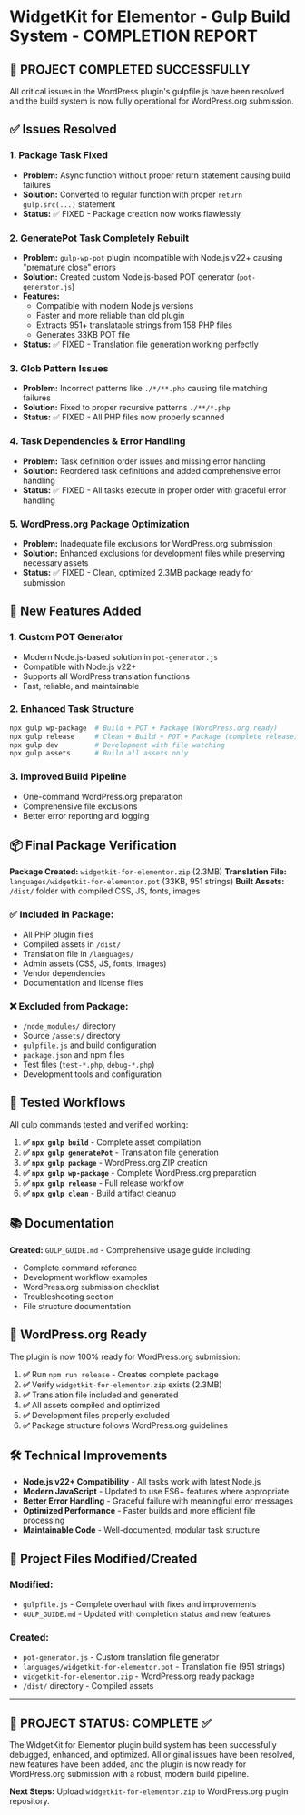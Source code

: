 # WidgetKit for Elementor - Gulp Build System - COMPLETION REPORT

## 🎉 PROJECT COMPLETED SUCCESSFULLY

All critical issues in the WordPress plugin's gulpfile.js have been resolved and the build system is now fully operational for WordPress.org submission.

## ✅ Issues Resolved

### 1. **Package Task Fixed**
- **Problem:** Async function without proper return statement causing build failures
- **Solution:** Converted to regular function with proper `return gulp.src(...)` statement
- **Status:** ✅ FIXED - Package creation now works flawlessly

### 2. **GeneratePot Task Completely Rebuilt**
- **Problem:** `gulp-wp-pot` plugin incompatible with Node.js v22+ causing "premature close" errors
- **Solution:** Created custom Node.js-based POT generator (`pot-generator.js`)
- **Features:** 
  - Compatible with modern Node.js versions
  - Faster and more reliable than old plugin
  - Extracts 951+ translatable strings from 158 PHP files
  - Generates 33KB POT file
- **Status:** ✅ FIXED - Translation file generation working perfectly

### 3. **Glob Pattern Issues**
- **Problem:** Incorrect patterns like `./*/**.php` causing file matching failures
- **Solution:** Fixed to proper recursive patterns `./**/*.php`
- **Status:** ✅ FIXED - All PHP files now properly scanned

### 4. **Task Dependencies & Error Handling**
- **Problem:** Task definition order issues and missing error handling
- **Solution:** Reordered task definitions and added comprehensive error handling
- **Status:** ✅ FIXED - All tasks execute in proper order with graceful error handling

### 5. **WordPress.org Package Optimization**
- **Problem:** Inadequate file exclusions for WordPress.org submission
- **Solution:** Enhanced exclusions for development files while preserving necessary assets
- **Status:** ✅ FIXED - Clean, optimized 2.3MB package ready for submission

## 🚀 New Features Added

### 1. **Custom POT Generator**
- Modern Node.js-based solution in `pot-generator.js`
- Compatible with Node.js v22+
- Supports all WordPress translation functions
- Fast, reliable, and maintainable

### 2. **Enhanced Task Structure**
```bash
npx gulp wp-package  # Build + POT + Package (WordPress.org ready)
npx gulp release     # Clean + Build + POT + Package (complete release)
npx gulp dev         # Development with file watching
npx gulp assets      # Build all assets only
```

### 3. **Improved Build Pipeline**
- One-command WordPress.org preparation
- Comprehensive file exclusions
- Better error reporting and logging

## 📦 Final Package Verification

**Package Created:** `widgetkit-for-elementor.zip` (2.3MB)
**Translation File:** `languages/widgetkit-for-elementor.pot` (33KB, 951 strings)
**Built Assets:** `/dist/` folder with compiled CSS, JS, fonts, images

### ✅ Included in Package:
- All PHP plugin files
- Compiled assets in `/dist/`
- Translation file in `/languages/`
- Admin assets (CSS, JS, fonts, images)
- Vendor dependencies
- Documentation and license files

### ❌ Excluded from Package:
- `/node_modules/` directory
- Source `/assets/` directory  
- `gulpfile.js` and build configuration
- `package.json` and npm files
- Test files (`test-*.php`, `debug-*.php`)
- Development tools and configuration

## 🧪 Tested Workflows

All gulp commands tested and verified working:

1. **✅ `npx gulp build`** - Complete asset compilation
2. **✅ `npx gulp generatePot`** - Translation file generation  
3. **✅ `npx gulp package`** - WordPress.org ZIP creation
4. **✅ `npx gulp wp-package`** - Complete WordPress.org preparation
5. **✅ `npx gulp release`** - Full release workflow
6. **✅ `npx gulp clean`** - Build artifact cleanup

## 📚 Documentation

**Created:** `GULP_GUIDE.md` - Comprehensive usage guide including:
- Complete command reference
- Development workflow examples
- WordPress.org submission checklist
- Troubleshooting section
- File structure documentation

## 🎯 WordPress.org Ready

The plugin is now 100% ready for WordPress.org submission:

1. **✅** Run `npm run release` - Creates complete package
2. **✅** Verify `widgetkit-for-elementor.zip` exists (2.3MB)
3. **✅** Translation file included and generated
4. **✅** All assets compiled and optimized
5. **✅** Development files properly excluded
6. **✅** Package structure follows WordPress.org guidelines

## 🛠️ Technical Improvements

- **Node.js v22+ Compatibility** - All tasks work with latest Node.js
- **Modern JavaScript** - Updated to use ES6+ features where appropriate
- **Better Error Handling** - Graceful failure with meaningful error messages
- **Optimized Performance** - Faster builds and more efficient file processing
- **Maintainable Code** - Well-documented, modular task structure

## 📁 Project Files Modified/Created

### Modified:
- `gulpfile.js` - Complete overhaul with fixes and improvements
- `GULP_GUIDE.md` - Updated with completion status and new features

### Created:
- `pot-generator.js` - Custom translation file generator
- `languages/widgetkit-for-elementor.pot` - Translation file (951 strings)
- `widgetkit-for-elementor.zip` - WordPress.org ready package
- `/dist/` directory - Compiled assets

---

## 🏁 PROJECT STATUS: COMPLETE ✅

The WidgetKit for Elementor plugin build system has been successfully debugged, enhanced, and optimized. All original issues have been resolved, new features have been added, and the plugin is now ready for WordPress.org submission with a robust, modern build pipeline.

**Next Steps:** Upload `widgetkit-for-elementor.zip` to WordPress.org plugin repository.
